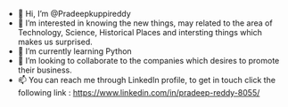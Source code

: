 - 👋 Hi, I’m @Pradeepkuppireddy
- 👀 I’m interested in knowing the new things, may related to the area of Technology, Science, Historical Places and  intersting things which makes us surprised.
- 🌱 I’m currently learning Python
- 💞️ I’m looking to collaborate to the companies which desires to promote their business.
- 📫 You can reach me through LinkedIn profile, to get in touch click the following link : https://www.linkedin.com/in/pradeep-reddy-8055/

<!---
Pradeepkuppireddy/Pradeepkuppireddy is a ✨ special ✨ repository because its `README.md` (this file) appears on your GitHub profile.
You can click the Preview link to take a look at your changes.
--->

